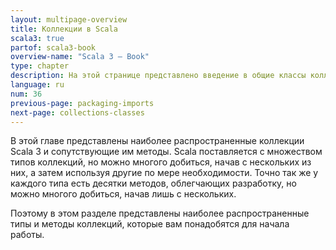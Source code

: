 ```yaml
---
layout: multipage-overview
title: Коллекции в Scala
scala3: true
partof: scala3-book
overview-name: "Scala 3 — Book"
type: chapter
description: На этой странице представлено введение в общие классы коллекций и их методы в Scala 3.
language: ru
num: 36
previous-page: packaging-imports
next-page: collections-classes
---
```


В этой главе представлены наиболее распространенные коллекции Scala 3 и сопутствующие им методы. 
Scala поставляется с множеством типов коллекций, 
но можно многого добиться, начав с нескольких из них, а затем используя другие по мере необходимости. 
Точно так же у каждого типа есть десятки методов, 
облегчающих разработку, но можно многого добиться, начав лишь с нескольких.

Поэтому в этом разделе представлены наиболее распространенные типы и методы коллекций, 
которые вам понадобятся для начала работы.
